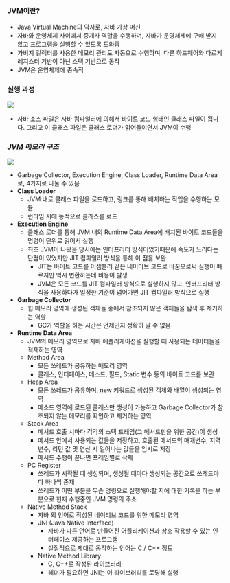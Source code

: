### JVM이란?

- Java Virtual Machine의 약자로, 자바 가상 머신
- 자바와 운영체제 사이에서 중개자 역할을 수행하며, 자바가 운영체제에 구애 받지 않고 프로그램을 실행할 수 있도록 도와줌
- 가비지 컬렉터를 사용한 메모리 관리도 자동으로 수행하며, 다른 하드웨어와 다르게 레지스터 기반이 아닌 스택 기반으로 동작
- JVM은 운영체제에 종속적

### 실행 과정

![](https://img1.daumcdn.net/thumb/R1280x0/?scode=mtistory2&fname=https://blog.kakaocdn.net/dn/o2kwL/btqSmzWHdHV/OeIODqCVTN97ioNDCVjiU0/img.png)

- 자바 소스 파일은 자바 컴파일러에 의해서 바이트 코드 형태인 클래스 파일이 됩니다. 그리고 이 클래스 파일은 클래스 로더가 읽어들이면서 JVM이 수행

### ***JVM 메모리 구조***

![](https://img1.daumcdn.net/thumb/R1280x0/?scode=mtistory2&fname=https://blog.kakaocdn.net/dn/pjywN/btqSduBXLIK/2QEL5c2nEJXRm0cyhvwxF1/img.png
)

- Garbage Collector, Execution Engine, Class Loader, Runtime Data Area로, 4가지로 나눌 수 있음
- **Class Loader**
    - JVM 내로 클래스 파일을 로드하고, 링크를 통해 배치하는 작업을 수행하는 모듈
    - 런타임 시에 동적으로 클래스를 로드
- **Execution Engine**
    - 클래스 로더를 통해 JVM 내의 Runtime Data Area에 배치된 바이트 코드들을 명렁어 단위로 읽어서 실행
    - 최초 JVM이 나왔을 당시에는 인터프리터 방식이었기때문에 속도가 느리다는 단점이 있었지만 JIT 컴파일러 방식을 통해 이 점을 보완
        - JIT는 바이트 코드를 어셈블러 같은 네이티브 코드로 바꿈으로써 실행이 빠르지만 역시 변환하는데 비용이 발생
        - JVM은 모든 코드를 JIT 컴파일러 방식으로 실행하지 않고, 인터프리터 방식을 사용하다가 일정한 기준이 넘어가면 JIT 컴파일러 방식으로 실행
- **Garbage Collector**
    - 힙 메모리 영역에 생성된 객체들 중에서 참조되지 않은 객체들을 탐색 후 제거하는 역할
        - GC가 역할을 하는 시간은 언제인지 정확히 알 수 없음
- **Runtime Data Area**
    - JVM의 메모리 영역으로 자바 애플리케이션을 실행할 때 사용되는 데이터들을 적재하는 영역
    - Method Area
        - 모든 쓰레드가 공유하는 메모리 영역
        - 클래스, 인터페이스, 메소드, 필드, Static 변수 등의 바이트 코드를 보관
    - Heap Area
        - 모든 쓰레드가 공유하며, new 키워드로 생성된 객체와 배열이 생성되는 영역
        - 메소드 영역에 로드된 클래스만 생성이 가능하고 Garbage Collector가 참조되지 않는 메모리를 확인하고 제거하는 영역
    - Stack Area
        - 메서드 호출 시마다 각각의 스택 프레임(그 메서드만을 위한 공간)이 생성
        - 메서드 안에서 사용되는 값들을 저장하고, 호출된 메서드의 매개변수, 지역변수, 리턴 값 및 연산 시 일어나는 값들을 임시로 저장
        - 메서드 수행이 끝나면 프레임별로 삭제
    - PC Register
        - 쓰레드가 시작될 때 생성되며, 생성될 때마다 생성되는 공간으로 쓰레드마다 하나씩 존재
        - 쓰레드가 어떤 부분을 무슨 명령으로 실행해야할 지에 대한 기록을 하는 부분으로 현재 수행중인 JVM 명령의 주소
    - Native Method Stack
        - 자바 외 언어로 작성된 네이티브 코드를 위한 메모리 영역
        - JNI (Java Native Interface)
            - 자바가 다른 언어로 만들어진 어플리케이션과 상호 작용할 수 있는 인터페이스 제공하는 프로그램
            - 실질적으로 제대로 동작하는 언어는 C / C++ 정도
        - Native Method Library
            - C, C++로 작성된 라이브러리
            - 헤더가 필요하면 JNI는 이 라이브러리를 로딩해 실행
